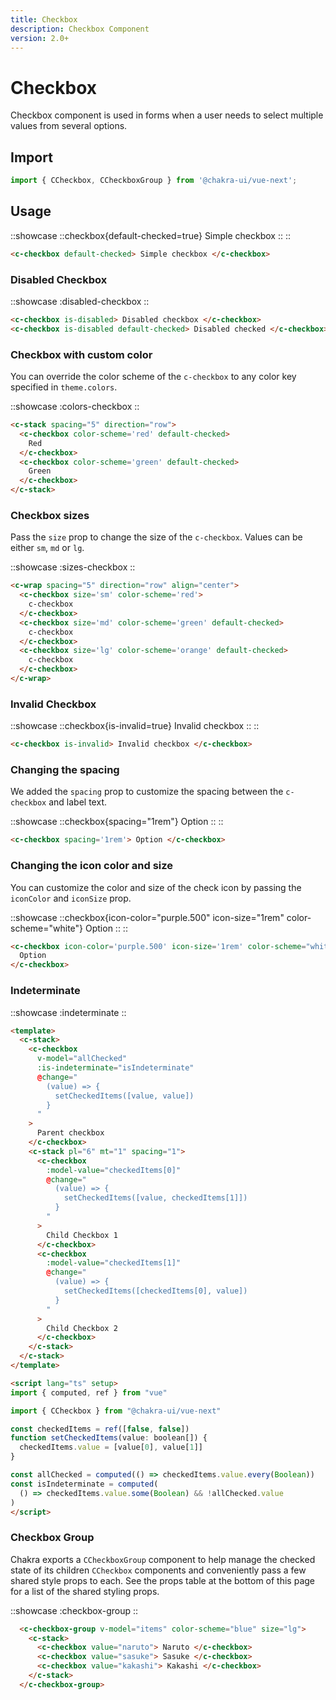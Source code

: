 ```yaml
---
title: Checkbox
description: Checkbox Component
version: 2.0+
---
```


# Checkbox

Checkbox component is used in forms when a user needs to select multiple values from several options.

## Import

```js
import { CCheckbox, CCheckboxGroup } from '@chakra-ui/vue-next';
```

## Usage

::showcase
  ::checkbox{default-checked=true}
    Simple checkbox
  ::
::

```html
<c-checkbox default-checked> Simple checkbox </c-checkbox>
```

### Disabled Checkbox

::showcase
  :disabled-checkbox
::

```html
<c-checkbox is-disabled> Disabled checkbox </c-checkbox> 
<c-checkbox is-disabled default-checked> Disabled checked </c-checkbox>
```

### Checkbox with custom color

You can override the color scheme of the `c-checkbox` to any color key specified
in `theme.colors`.

::showcase
  :colors-checkbox
::

```html
<c-stack spacing="5" direction="row">
  <c-checkbox color-scheme='red' default-checked>
    Red
  </c-checkbox>
  <c-checkbox color-scheme='green' default-checked>
    Green
  </c-checkbox>
</c-stack>
```

### Checkbox sizes

Pass the `size` prop to change the size of the `c-checkbox`. Values can be either
`sm`, `md` or `lg`.

::showcase
  :sizes-checkbox
::

```html
<c-wrap spacing="5" direction="row" align="center">
  <c-checkbox size='sm' color-scheme='red'>
    c-checkbox
  </c-checkbox>
  <c-checkbox size='md' color-scheme='green' default-checked>
    c-checkbox
  </c-checkbox>
  <c-checkbox size='lg' color-scheme='orange' default-checked>
    c-checkbox
  </c-checkbox>
</c-wrap>
```

### Invalid Checkbox

::showcase
  ::checkbox{is-invalid=true}
    Invalid checkbox
  ::
::

```html
<c-checkbox is-invalid> Invalid checkbox </c-checkbox>
```

### Changing the spacing

We added the `spacing` prop to customize the spacing between the `c-checkbox` and
label text.

::showcase
  ::checkbox{spacing="1rem"}
    Option
  ::
::

```html
<c-checkbox spacing='1rem'> Option </c-checkbox>
```

### Changing the icon color and size

You can customize the color and size of the check icon by passing the
`iconColor` and `iconSize` prop.

::showcase
  ::checkbox{icon-color="purple.500" icon-size="1rem" color-scheme="white"}
    Option
  ::
::

```html
<c-checkbox icon-color='purple.500' icon-size='1rem' color-scheme="white">
  Option
</c-checkbox>
```

### Indeterminate

::showcase
  :indeterminate
::

```html
<template>
  <c-stack>
    <c-checkbox
      v-model="allChecked"
      :is-indeterminate="isIndeterminate"
      @change="
        (value) => {
          setCheckedItems([value, value])
        }
      "
    >
      Parent checkbox
    </c-checkbox>
    <c-stack pl="6" mt="1" spacing="1">
      <c-checkbox
        :model-value="checkedItems[0]"
        @change="
          (value) => {
            setCheckedItems([value, checkedItems[1]])
          }
        "
      >
        Child Checkbox 1
      </c-checkbox>
      <c-checkbox
        :model-value="checkedItems[1]"
        @change="
          (value) => {
            setCheckedItems([checkedItems[0], value])
          }
        "
      >
        Child Checkbox 2
      </c-checkbox>
    </c-stack>
  </c-stack>
</template>

<script lang="ts" setup>
import { computed, ref } from "vue"

import { CCheckbox } from "@chakra-ui/vue-next"

const checkedItems = ref([false, false])
function setCheckedItems(value: boolean[]) {
  checkedItems.value = [value[0], value[1]]
}

const allChecked = computed(() => checkedItems.value.every(Boolean))
const isIndeterminate = computed(
  () => checkedItems.value.some(Boolean) && !allChecked.value
)
</script>
```

### Checkbox Group

Chakra exports a `CCheckboxGroup` component to help manage the checked state of
its children `CCheckbox` components and conveniently pass a few shared style
props to each. See the props table at the bottom of this page for a list of the
shared styling props.

::showcase
  :checkbox-group
::

```html
  <c-checkbox-group v-model="items" color-scheme="blue" size="lg">
    <c-stack>
      <c-checkbox value="naruto"> Naruto </c-checkbox>
      <c-checkbox value="sasuke"> Sasuke </c-checkbox>
      <c-checkbox value="kakashi"> Kakashi </c-checkbox>
    </c-stack>
  </c-checkbox-group>
```